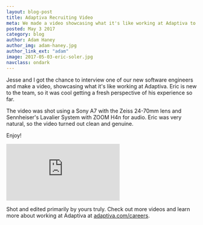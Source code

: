 ```yaml
---
layout: blog-post
title: Adaptiva Recruiting Video
meta: We made a video showcasing what it's like working at Adaptiva to support recruiting efforts.
posted: May 3 2017
category: blog
author: Adam Haney
author_img: adam-haney.jpg
author_link_ext: "adam"
image: 2017-05-03-eric-soler.jpg
navclass: ondark
---
```

Jesse and I got the chance to interview one of our new software engineers and make a video, showcasing what it's like working at Adaptiva. Eric is new to the team, so it was cool getting a fresh perspective of his experience so far.

The video was shot using a Sony A7 with the Zeiss 24-70mm lens and Sennheiser's Lavalier System with ZOOM H4n for audio. Eric was very natural, so the video turned out clean and genuine.

Enjoy!

<div class="responsive-video">
<iframe src="https://player.vimeo.com/video/215216782" frameborder="0" webkitallowfullscreen mozallowfullscreen allowfullscreen></iframe>
</div>

Shot and edited primarily by yours truly. Check out more videos and learn more about working at Adaptiva at <a href="http://adaptiva.com/careers" target="_blank">adaptiva.com/careers</a>.
